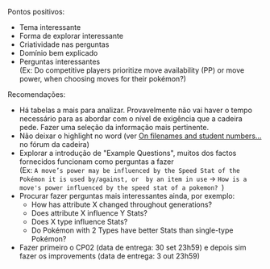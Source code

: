 Pontos positivos:
- Tema interessante
- Forma de explorar interessante
- Criatividade nas perguntas
- Domínio bem explicado
- Perguntas interessantes
<br>(Ex: Do competitive players prioritize move availability (PP) or move power, when choosing moves for their pokémon?)

Recomendações:
- Há tabelas a mais para analizar. Provavelmente não vai haver o tempo necessário para as abordar com o nível de exigência que a cadeira pede. Fazer uma seleção da informação mais pertinente.
- Não deixar o highlight no word (ver [On filenames and student numbers...](https://pcm.rnl.tecnico.ulisboa.pt/moodle/mod/forum/discuss.php?d=3297) no fórum da cadeira)
- Explorar a introdução de "Example Questions", muitos dos factos fornecidos funcionam como perguntas a fazer <br>(Ex: ```A move’s power may be influenced by the Speed Stat of the Pokémon it is used by/against, or 
by an item in use``` -> ```How is a move's power influenced by the speed stat of a pokemon? ```)
- Procurar fazer perguntas mais interessantes ainda, por exemplo:
    - How has attribute X changed throughout generations?
    - Does attribute X influence Y Stats?
    - Does X type influence Stats?
    - Do Pokémon with 2 Types have better Stats than single-type Pokémon?
- Fazer primeiro o CP02 (data de entrega: 30 set 23h59) e depois sim fazer os improvements (data de entrega: 3 out 23h59)